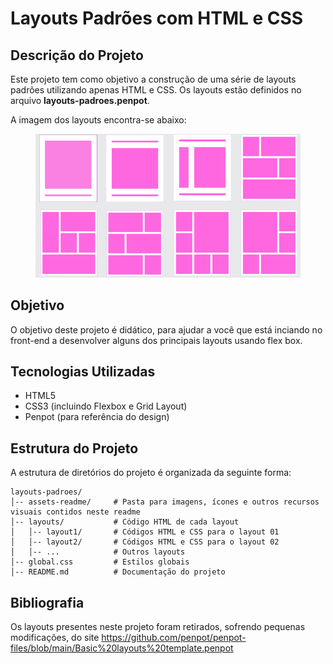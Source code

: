# Layouts Padrões com HTML e CSS

## Descrição do Projeto

Este projeto tem como objetivo a construção de uma série de layouts padrões utilizando apenas HTML e CSS. Os layouts estão definidos no arquivo **layouts-padroes.penpot**.

A imagem dos layouts encontra-se abaixo:

<figure>
  <img src="./assets-readme/layouts.png">
</figure>

## Objetivo

O objetivo deste projeto é didático, para ajudar a você que está inciando no front-end a desenvolver alguns dos principais layouts usando flex box.

## Tecnologias Utilizadas

- HTML5
- CSS3 (incluindo Flexbox e Grid Layout)
- Penpot (para referência do design)

## Estrutura do Projeto

A estrutura de diretórios do projeto é organizada da seguinte forma:

```
layouts-padroes/
│-- assets-readme/     # Pasta para imagens, ícones e outros recursos visuais contidos neste readme
│-- layouts/           # Código HTML de cada layout
│   │-- layout1/       # Códigos HTML e CSS para o layout 01
│   │-- layout2/       # Códigos HTML e CSS para o layout 02
│   │-- ...            # Outros layouts
│-- global.css         # Estilos globais
│-- README.md          # Documentação do projeto
```

## Bibliografia

Os layouts presentes neste projeto foram retirados, sofrendo pequenas modificações, do site <https://github.com/penpot/penpot-files/blob/main/Basic%20layouts%20template.penpot>
